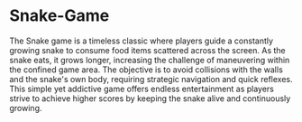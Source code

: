 # Snake-Game

The Snake game is a timeless classic where players guide a constantly growing snake to consume food items scattered across the screen. As the snake eats, it grows longer, increasing the challenge of maneuvering within the confined game area. The objective is to avoid collisions with the walls and the snake's own body, requiring strategic navigation and quick reflexes. This simple yet addictive game offers endless entertainment as players strive to achieve higher scores by keeping the snake alive and continuously growing.
